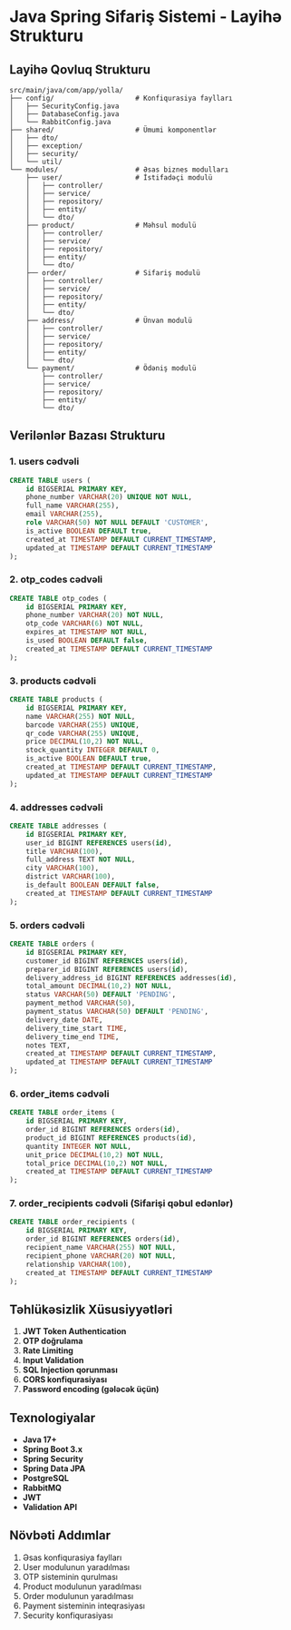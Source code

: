 # Java Spring Sifariş Sistemi - Layihə Strukturu

## Layihə Qovluq Strukturu

```
src/main/java/com/app/yolla/
├── config/                    # Konfiqurasiya faylları
│   ├── SecurityConfig.java
│   ├── DatabaseConfig.java
│   └── RabbitConfig.java
├── shared/                    # Ümumi komponentlər
│   ├── dto/
│   ├── exception/
│   ├── security/
│   └── util/
└── modules/                   # Əsas biznes modulları
    ├── user/                  # İstifadəçi modulü
    │   ├── controller/
    │   ├── service/
    │   ├── repository/
    │   ├── entity/
    │   └── dto/
    ├── product/               # Məhsul modulü
    │   ├── controller/
    │   ├── service/
    │   ├── repository/
    │   ├── entity/
    │   └── dto/
    ├── order/                 # Sifariş modulü
    │   ├── controller/
    │   ├── service/
    │   ├── repository/
    │   ├── entity/
    │   └── dto/
    ├── address/               # Ünvan modulü
    │   ├── controller/
    │   ├── service/
    │   ├── repository/
    │   ├── entity/
    │   └── dto/
    └── payment/               # Ödəniş modulü
        ├── controller/
        ├── service/
        ├── repository/
        ├── entity/
        └── dto/
```

## Verilənlər Bazası Strukturu

### 1. users cədvəli
```sql
CREATE TABLE users (
    id BIGSERIAL PRIMARY KEY,
    phone_number VARCHAR(20) UNIQUE NOT NULL,
    full_name VARCHAR(255),
    email VARCHAR(255),
    role VARCHAR(50) NOT NULL DEFAULT 'CUSTOMER',
    is_active BOOLEAN DEFAULT true,
    created_at TIMESTAMP DEFAULT CURRENT_TIMESTAMP,
    updated_at TIMESTAMP DEFAULT CURRENT_TIMESTAMP
);
```

### 2. otp_codes cədvəli
```sql
CREATE TABLE otp_codes (
    id BIGSERIAL PRIMARY KEY,
    phone_number VARCHAR(20) NOT NULL,
    otp_code VARCHAR(6) NOT NULL,
    expires_at TIMESTAMP NOT NULL,
    is_used BOOLEAN DEFAULT false,
    created_at TIMESTAMP DEFAULT CURRENT_TIMESTAMP
);
```

### 3. products cədvəli
```sql
CREATE TABLE products (
    id BIGSERIAL PRIMARY KEY,
    name VARCHAR(255) NOT NULL,
    barcode VARCHAR(255) UNIQUE,
    qr_code VARCHAR(255) UNIQUE,
    price DECIMAL(10,2) NOT NULL,
    stock_quantity INTEGER DEFAULT 0,
    is_active BOOLEAN DEFAULT true,
    created_at TIMESTAMP DEFAULT CURRENT_TIMESTAMP,
    updated_at TIMESTAMP DEFAULT CURRENT_TIMESTAMP
);
```

### 4. addresses cədvəli
```sql
CREATE TABLE addresses (
    id BIGSERIAL PRIMARY KEY,
    user_id BIGINT REFERENCES users(id),
    title VARCHAR(100),
    full_address TEXT NOT NULL,
    city VARCHAR(100),
    district VARCHAR(100),
    is_default BOOLEAN DEFAULT false,
    created_at TIMESTAMP DEFAULT CURRENT_TIMESTAMP
);
```

### 5. orders cədvəli
```sql
CREATE TABLE orders (
    id BIGSERIAL PRIMARY KEY,
    customer_id BIGINT REFERENCES users(id),
    preparer_id BIGINT REFERENCES users(id),
    delivery_address_id BIGINT REFERENCES addresses(id),
    total_amount DECIMAL(10,2) NOT NULL,
    status VARCHAR(50) DEFAULT 'PENDING',
    payment_method VARCHAR(50),
    payment_status VARCHAR(50) DEFAULT 'PENDING',
    delivery_date DATE,
    delivery_time_start TIME,
    delivery_time_end TIME,
    notes TEXT,
    created_at TIMESTAMP DEFAULT CURRENT_TIMESTAMP,
    updated_at TIMESTAMP DEFAULT CURRENT_TIMESTAMP
);
```

### 6. order_items cədvəli
```sql
CREATE TABLE order_items (
    id BIGSERIAL PRIMARY KEY,
    order_id BIGINT REFERENCES orders(id),
    product_id BIGINT REFERENCES products(id),
    quantity INTEGER NOT NULL,
    unit_price DECIMAL(10,2) NOT NULL,
    total_price DECIMAL(10,2) NOT NULL,
    created_at TIMESTAMP DEFAULT CURRENT_TIMESTAMP
);
```

### 7. order_recipients cədvəli (Sifarişi qəbul edənlər)
```sql
CREATE TABLE order_recipients (
    id BIGSERIAL PRIMARY KEY,
    order_id BIGINT REFERENCES orders(id),
    recipient_name VARCHAR(255) NOT NULL,
    recipient_phone VARCHAR(20) NOT NULL,
    relationship VARCHAR(100),
    created_at TIMESTAMP DEFAULT CURRENT_TIMESTAMP
);
```

## Təhlükəsizlik Xüsusiyyətləri

1. **JWT Token Authentication**
2. **OTP doğrulama**
3. **Rate Limiting**
4. **Input Validation**
5. **SQL Injection qorunması**
6. **CORS konfiqurasiyası**
7. **Password encoding (gələcək üçün)**

## Texnologiyalar

- **Java 17+**
- **Spring Boot 3.x**
- **Spring Security**
- **Spring Data JPA**
- **PostgreSQL**
- **RabbitMQ**
- **JWT**
- **Validation API**

## Növbəti Addımlar

1. Əsas konfiqurasiya faylları
2. User modulunun yaradılması
3. OTP sisteminin qurulması
4. Product modulunun yaradılması
5. Order modulunun yaradılması
6. Payment sisteminin inteqrasiyası
7. Security konfiqurasiyası